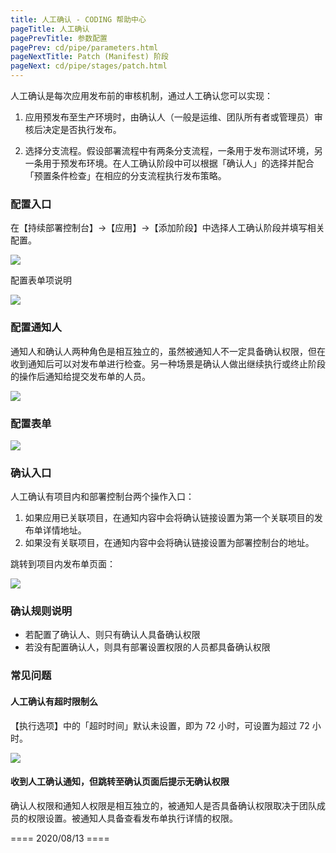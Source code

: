```yaml
---
title: 人工确认 - CODING 帮助中心
pageTitle: 人工确认
pagePrevTitle: 参数配置
pagePrev: cd/pipe/parameters.html
pageNextTitle: Patch (Manifest) 阶段
pageNext: cd/pipe/stages/patch.html
---
```


人工确认是每次应用发布前的审核机制，通过人工确认您可以实现：

1.  应用预发布至生产环境时，由确认人（一般是运维、团队所有者或管理员）审核后决定是否执行发布。

2.  选择分支流程。假设部署流程中有两条分支流程，一条用于发布测试环境，另一条用于预发布环境。在人工确认阶段中可以根据「确认人」的选择并配合「预置条件检查」在相应的分支流程执行发布策略。

### 配置入口

在【持续部署控制台】->【应用】->【添加阶段】中选择人工确认阶段并填写相关配置。

![](https://help-assets.codehub.cn/enterprise/20210312144233.png)

配置表单项说明

![](https://help-assets.codehub.cn/enterprise/20200701144718.png)

### 配置通知人

通知人和确认人两种角色是相互独立的，虽然被通知人不一定具备确认权限，但在收到通知后可以对发布单进行检查。另一种场景是确认人做出继续执行或终止阶段的操作后通知给提交发布单的人员。

![](https://help-assets.codehub.cn/enterprise/20210312141930.png)

### 配置表单

![](https://help-assets.codehub.cn/enterprise/20200630144657.png)

### 确认入口

人工确认有项目内和部署控制台两个操作入口：

1.  如果应用已关联项目，在通知内容中会将确认链接设置为第一个关联项目的发布单详情地址。
2.  如果没有关联项目，在通知内容中会将确认链接设置为部署控制台的地址。

跳转到项目内发布单页面：

![](https://help-assets.codehub.cn/enterprise/20200518154453.png)

### 确认规则说明

-   若配置了确认人、则只有确认人具备确认权限
-   若没有配置确认人，则具有部署设置权限的人员都具备确认权限

### 常见问题

#### 人工确认有超时限制么

【执行选项】中的「超时时间」默认未设置，即为 72 小时，可设置为超过 72 小时。

![](https://help-assets.codehub.cn/enterprise/20210312143856.png)

#### 收到人工确认通知，但跳转至确认页面后提示无确认权限

确认人权限和通知人权限是相互独立的，被通知人是否具备确认权限取决于团队成员的权限设置。被通知人具备查看发布单执行详情的权限。


==== 2020/08/13 ====
